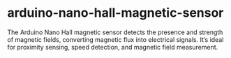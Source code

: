 # arduino-nano-hall-magnetic-sensor
The Arduino Nano Hall magnetic sensor detects the presence and strength of magnetic fields, converting magnetic flux into electrical signals. It’s ideal for proximity sensing, speed detection, and magnetic field measurement.
